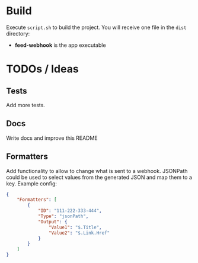 # Build
Execute `script.sh` to build the project. You will receive one file in the `dist` directory:
* **feed-webhook** is the app executable

# TODOs / Ideas
## Tests
Add more tests.
## Docs
Write docs and improve this README
## Formatters
Add functionality to allow to change what is sent to a webhook. JSONPath 
could be used to select values from the generated JSON and map them to 
a key. Example config:
```json
{
    "Formatters": [
        {
            "ID": "111-222-333-444",
            "Type": "jsonPath",
            "Output": {
                "Value1": "$.Title",
                "Value2": "$.Link.Href"
            }
        }
    ]
} 
```